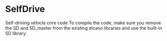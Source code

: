 # SelfDrive
Self-driving vehicle core code
To compile the code, make sure you remove the SD and SD_master from the existing elcano libraries and use the built-in SD library. 
